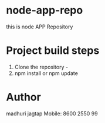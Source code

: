 # node-app-repo
this is node APP Repository

# Project build steps
1. Clone the repository - <repo-url>
2. npm install or npm update

# Author
madhuri jagtap
Mobile: 8600 2550 99
